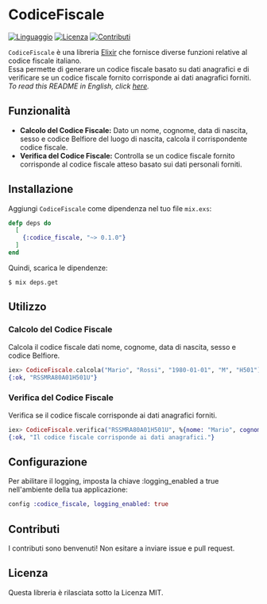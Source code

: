 # CodiceFiscale
[![Linguaggio](https://img.shields.io/badge/linguaggio-elixir-purple.svg)](https://elixir-lang.org/)
[![Licenza](https://img.shields.io/badge/licenza-MIT-green.svg)](https://opensource.org/licenses/MIT)
[![Contributi](https://img.shields.io/badge/contributi-benvenuti-brightgreen.svg)](CONTRIBUTING.md)

`CodiceFiscale` è una libreria [Elixir](https://elixir-lang.org/) che fornisce diverse funzioni relative al codice fiscale italiano.   
Essa permette di generare un codice fiscale basato su dati anagrafici e di verificare se un codice fiscale fornito corrisponde ai dati anagrafici forniti.   
*To read this README in English, click [here](./README.md).*

## Funzionalità

- **Calcolo del Codice Fiscale:** Dato un nome, cognome, data di nascita, sesso e codice Belfiore del luogo di nascita, calcola il corrispondente codice fiscale.
- **Verifica del Codice Fiscale:** Controlla se un codice fiscale fornito corrisponde al codice fiscale atteso basato sui dati personali forniti.

## Installazione

Aggiungi `CodiceFiscale` come dipendenza nel tuo file `mix.exs`:

```elixir
defp deps do
  [
    {:codice_fiscale, "~> 0.1.0"}
  ]
end
```

Quindi, scarica le dipendenze:

```shell
$ mix deps.get
```

## Utilizzo
### Calcolo del Codice Fiscale
Calcola il codice fiscale dati nome, cognome, data di nascita, sesso e codice Belfiore.
```elixir
iex> CodiceFiscale.calcola("Mario", "Rossi", "1980-01-01", "M", "H501")
{:ok, "RSSMRA80A01H501U"}
```

### Verifica del Codice Fiscale
Verifica se il codice fiscale corrisponde ai dati anagrafici forniti.   
```elixir
iex> CodiceFiscale.verifica("RSSMRA80A01H501U", %{nome: "Mario", cognome: "Rossi", data_nascita: "1980-01-01", sesso: "M", codice: "H501"})
{:ok, "Il codice fiscale corrisponde ai dati anagrafici."}
```

## Configurazione
Per abilitare il logging, imposta la chiave :logging_enabled a true nell'ambiente della tua applicazione:  

```elixir
config :codice_fiscale, logging_enabled: true
```

## Contributi
I contributi sono benvenuti! Non esitare a inviare issue e pull request.   

## Licenza
Questa libreria è rilasciata sotto la Licenza MIT.    
